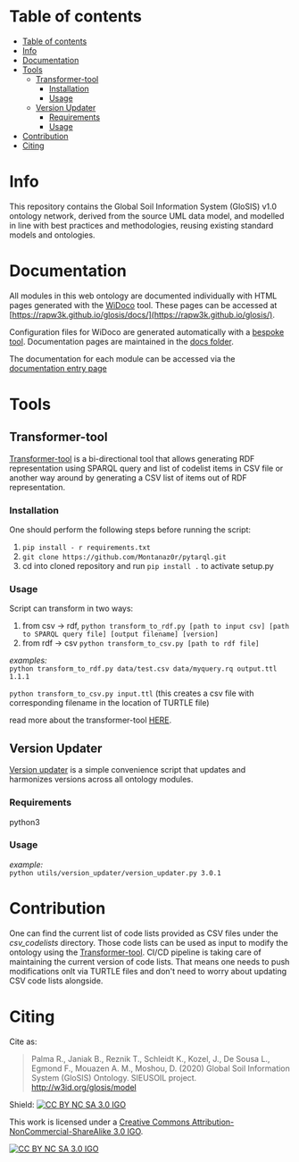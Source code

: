 # Table of contents

- [Table of contents](#table-of-contents)
- [Info](#info)
- [Documentation](#documentation)
- [Tools](#tools)
  - [Transformer-tool](#transformer-tool)
    - [Installation](#installation)
    - [Usage](#usage)
  - [Version Updater](#version-updater)
    - [Requirements](#requirements)
    - [Usage](#usage-1)
- [Contribution](#contribution)
- [Citing](#citing)


# Info

This repository contains the Global Soil Information System (GloSIS) v1.0 ontology network, derived from the source UML data model,
and modelled in line with best practices and methodologies, reusing existing standard models and ontologies.

# Documentation

All modules in this web ontology are documented individually with HTML pages
generated with the [WiDoco](https://github.com/dgarijo/Widoco) tool. These pages can be accessed at [https://rapw3k.github.io/glosis/docs/](https://rapw3k.github.io/glosis/).

Configuration files for WiDoco are generated automatically with a [bespoke
tool](https://github.com/rapw3k/glosis/blob/master/docs/README_WiDoco.md).
Documentation pages are maintained in the [docs folder](https://github.com/rapw3k/glosis/tree/master/docs).

The documentation for each module can be accessed via the [documentation entry page](https://rapw3k.github.io/glosis/)

# Tools

## Transformer-tool

[Transformer-tool](https://github.com/rapw3k/glosis/tree/master/utils/transformer_tool) is a bi-directional tool that allows generating RDF representation using SPARQL query and list of codelist items in CSV file or another way around by generating a CSV list of items out of RDF representation.

### Installation

One should perform the following steps before running the script:

1. ``pip install - r requirements.txt``
2. ``git clone https://github.com/Montanaz0r/pytarql.git``
3. cd into cloned repository and run ``pip install .`` to activate setup.py

### Usage

Script can transform in two ways:
1) from csv -> rdf, ``python transform_to_rdf.py [path to input csv] [path to SPARQL query file] [output filename] [version]``
2) from rdf -> csv  ``python transform_to_csv.py [path to rdf file]``

*examples:*    
```python transform_to_rdf.py data/test.csv data/myquery.rq output.ttl 1.1.1```

```python transform_to_csv.py input.ttl```
(this creates a csv file with corresponding filename in the location of TURTLE file)

read more about the transformer-tool [HERE](https://github.com/rapw3k/glosis/wiki/UTILITY:-Transformer-Tool).

## Version Updater

[Version updater](https://github.com/rapw3k/glosis/tree/master/utils/version_updater) is a simple convenience script that updates and harmonizes versions across all ontology modules.

### Requirements

python3

### Usage

*example:*    
```python utils/version_updater/version_updater.py 3.0.1```

# Contribution

One can find the current list of code lists provided as CSV files under the *csv_codelists* directory. Those code lists can be used as input to modify the ontology using the [Transformer-tool](#transformer-tool). CI/CD pipeline is taking care of maintaining the current version of code lists. That means one needs to push modifications onlt via TURTLE files and don't need to worry about updating CSV code lists alongside.

# Citing

Cite as:

> Palma R., Janiak B., Reznik T., Schleidt K., Kozel, J., De Sousa L., Egmond F., Mouazen A. M., Moshou, D. (2020) Global Soil Information System (GloSIS) Ontology. SIEUSOIL project. http://w3id.org/glosis/model 


Shield: [![CC BY NC SA 3.0 IGO][cc-by-shield]][cc-by]

This work is licensed under a
[Creative Commons Attribution-NonCommercial-ShareAlike 3.0 IGO][cc-by].

[![CC BY NC SA 3.0 IGO][cc-by-image]][cc-by]

[cc-by]: https://creativecommons.org/licenses/by-nc-sa/3.0/igo/
[cc-by-image]: https://licensebuttons.net/l/by/3.0/igo/88x31.png
[cc-by-shield]: https://img.shields.io/badge/License-CC%20BY%20NC%20SA%203.0%20IGO-lightgrey.svg
